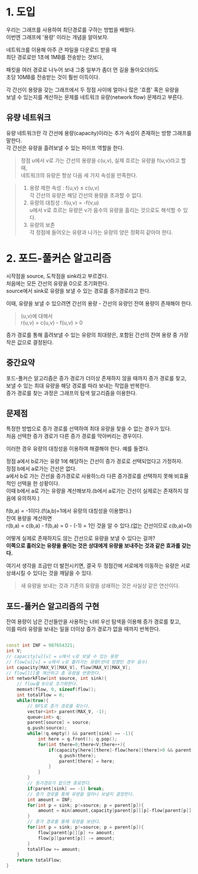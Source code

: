 # 1. 도입

우리는 그래프를 사용하여 최단경로를 구하는 방법을 배웠다.  
이번엔 그래프에 '용량' 이라는 개념을 알아보자.  
  
네트워크를 이용해 아주 큰 파일을 다운로드 받을 때  
최단 경로로만 1초에 1MB를 전송받는 것보다,  
  
패킷을 여러 경로로 나누어 보내 그중 일부가 좀더 먼 길을 돌아오더라도  
초당 10MB를 전송받는 것이 훨씬 이득이다.  
  
각 간선이 용량을 갖는 그래프에서 두 정점 사이에 얼마나 많은 '흐름' 혹은 유량을  
보낼 수 있는지를 계산하는 문제를 네트워크 유량(network flow) 문제라고 부른다.  
  
## **유량 네트워크**
  
    
유량 네트워크란 각 간선에 용량(capacity)이라는 추가 속성이 존재하는 방향 그래프를 말한다.  
각 간선은 유량을 흘려보낼 수 있는 파이프 역할을 한다.  
  
> 정점 u에서 v로 가는 간선의 용량을 c(u,v), 실제 흐르는 유량을 f(u,v)라고 할 때,  
>네트워크의 유량은 항상 다음 세 가지 속성을 만족한다.  
  
  
  
>1. 용량 제한 속성 : f(u,v) ≤ c(u,v)  
    각 간선의 유량은 해당 간선의 용량을 초과할 수 없다.  
>2. 유량의 대칭성 : f(u,v) = -f(v,u)  
    u에서 v로 흐르는 유량은 v가 음수의 유량을 흘리는 것으로도 해석할 수 있다.  
>3. 유량의 보존   
    각 정점에 들어오는 유량과 나가는 유량의 양은 정확히 같아야 한다.  
  
# 2. 포드-풀커슨 알고리즘
  
시작점을 source, 도착점을 sink라고 부르겠다.  
처음에는 모든 간선의 유량을 0으로 초기화한다.  
source에서 sink로 유량을 보낼 수 있는 경로를 증가경로라고 한다.  

이때, 유량을 보낼 수 있으려면 간선의 용량 - 간선의 유량인 잔여 용량이 존재해야 한다.  

> (u,v)에 대해서  
> r(u,v) = c(u,v) - f(u,v) > 0  

증가 경로를 통해 흘려보낼 수 있는 유량의 최대량은, 포함된 간선의 잔여 용량 중 가장 작은 값으로 결정된다.  

## 중간요약
  
포드-풀커슨 알고리즘은 증가 경로가 더이상 존재하지 않을 때까지 증가 경로를 찾고,  
보낼 수 있는 최대 유량을 해당 경로를 따라 보내는 작업을 반복한다.  
증가 경로를 찾는 과정은 그래프의 탐색 알고리즘을 이용한다.  

## 문제점
  
특정한 방법으로 증가 경로를 선택하여 최대 유량을 찾을 수 없는 경우가 있다.  
처음 선택한 증가 경로가 다른 증가 경로를 막아버리는 경우이다.  

이러한 경우 유량의 대칭성을 이용하여 해결해야 한다. 예를 들겠다.  
  
정점 a에서 b로가는 유량 1에 해당하는 간선이 증가 경로로 선택되었다고 가정하자.  
정점 b에서 a로가는 간선은 없다.  
a에서 b로 가는 간선을 증가경로로 사용하느라 다른 증가경로를 선택하지 못해 비효율적인 선택을 한 상황이다.  
이때 b에서 a로 가는 유량을 계산해보자.(b에서 a로가는 간선이 실제로는 존재하지 않음에 유의하자.)  
  
f(b,a) = -1이다.(f(a,b)=1에서 유량의 대칭성을 이용했다.)  
잔여 용량을 계산하면  
r(b,a) = c(b,a) - f(b,a) = 0 - (-1) = 1인 것을 알 수 있다.(없는 간선이므로 c(b,a)=0)
  
어떻게 실제로 존재하지도 않는 간선으로 유량을 보낼 수 있다는 걸까?  
**이쪽으로 흘러오는 유량을 줄이는 것은 상대에게 유량을 보내주는 것과 같은 효과를 갖는다.**  
  
여기서 생각을 조금만 더 발전시키면, 결국 두 정점간에 서로에게 이동하는 유량은 서로 상쇄시킬 수 있다는 것을 깨달을 수 있다.  
> 새 유량을 보내는 것과 기존의 유량을 상쇄하는 것은 사실상 같은 연산이다.  
  
## 포드-풀커슨 알고리즘의 구현
  
잔여 용량이 남은 간선들만을 사용하는 너비 우선 탐색을 이용해 증가 경로를 찾고,  
이를 따라 유량을 보내는 일을 더이상 증가 경로가 없을 때까지 반복한다.  
  
```c++

const int INF = 987654321;
int V;
// capacity[u][v] = u에서 v로 보낼 수 있는 용량
// flow[u][v] = u에서 v로 흘러가는 유량(반대 방향인 경우 음수)
int capacity[MAX_V][MAX_V], flow[MAX_V][MAX_V];
// flow[][]를 계산하고 총 유량을 반환한다.
int networkFlow(int source, int sink){
    // flow를 0으로 초기화한다.
    memset(flow, 0, sizeof(flow));
    int totalFlow = 0;
    while(true){
        // BFS로 증가 경로를 찾는다.
        vector<int> parent(MAX_V, -1);
        queue<int> q;
        parent[source] = source;
        q.push(source);
        while(!q.empty() && parent[sink] == -1){
            int here = q.front(); q.pop();
            for(int there=0;there<V;there++){
                if(capacity[here][there]-flow[here][there]>0 && parent[there] == -1){
                    q.push(there);
                    parent[there] = here;
                }
            }
        }
        // 증가경로가 없으면 종료한다.
        if(parent[sink] == -1) break;
        // 증가 경로를 통해 유량을 얼마나 보낼지 결정한다.
        int amount = INF;
        for(int p = sink; p!=source; p = parent[p]){
            amount = min(amount,capacity[parent[p]][p]-flow[parent[p]][p]);
        }
        // 증가 경로를 통해 유량을 보낸다.
        for(int p = sink; p!=source; p = parent[p]){
            flow[parent[p]][p] += amount;
            flow[p][parent[p]] -= amount;
        }
        totalFlow += amount;
    }
    return totalFlow;
}

```

